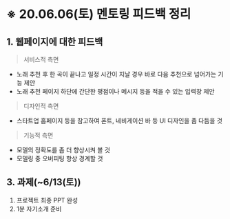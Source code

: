 # ※ 20.06.06(토) 멘토링 피드백 정리

## 1. 웹페이지에 대한 피드백

> 서비스적 측면

- 노래 추천 후 한 곡이 끝나고 일정 시간이 지날 경우 바로 다음 추천으로 넘어가는 기능 제안
- 노래 추천 페이지 하단에 간단한 평점이나 메시지 등을 적을 수 있는 입력창 제안



> 디자인적 측면

- 스타트업 홈페이지 등을 참고하여 폰트, 네비게이션 바 등 UI 디자인을 좀 다듬을 것



> 기능적 측면 

- 모델의 정확도를 좀 더 향상시켜 볼 것
- 모델링 중 오버피팅 항상 경계할 것



## 3. 과제(~6/13(토))

1. 프로젝트 최종 PPT 완성
2. 1분 자기소개 준비

